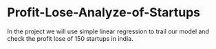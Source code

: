 # Profit-Lose-Analyze-of-Startups
In the project we will use simple linear regression to trail our model and check the profit lose of 150 startups in india.
